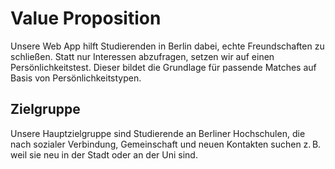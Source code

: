 # Value Proposition
Unsere Web App hilft Studierenden in Berlin dabei, echte Freundschaften zu schließen. Statt nur Interessen abzufragen, setzen wir auf einen Persönlichkeitstest. Dieser bildet die Grundlage für passende Matches auf Basis von Persönlichkeitstypen.

## Zielgruppe
Unsere Hauptzielgruppe sind Studierende an Berliner Hochschulen, die nach sozialer Verbindung, Gemeinschaft und neuen Kontakten suchen z. B. weil sie neu in der Stadt oder an der Uni sind.
